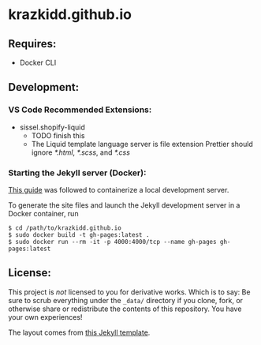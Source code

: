 # krazkidd.github.io

## Requires:

- Docker CLI

## Development:

### VS Code Recommended Extensions:

- sissel.shopify-liquid
  - TODO finish this
  - The Liquid template language server is file extension Prettier should ignore _\*.html_, _\*.scss_, and _\*.css_

### Starting the Jekyll server (Docker):

[This guide](https://gist.github.com/BillRaymond/db761d6b53dc4a237b095819d33c7332) was followed to containerize a local development server.

To generate the site files and launch the Jekyll development server in a Docker container, run

```ShellSession
$ cd /path/to/krazkidd.github.io
$ sudo docker build -t gh-pages:latest .
$ sudo docker run --rm -it -p 4000:4000/tcp --name gh-pages gh-pages:latest
```

## License:

This project is _not_ licensed to you for derivative works. Which is to say: Be sure to scrub everything under the `_data/` directory if you clone, fork, or otherwise share or redistribute the contents of this repository. You have your own experiences!

The layout comes from [this Jekyll template](https://github.com/krazkidd/resume-template).
